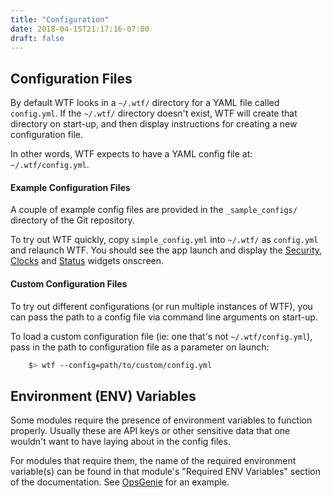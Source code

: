 ```yaml
---
title: "Configuration"
date: 2018-04-15T21:17:16-07:00
draft: false
---
```


## Configuration Files

By default WTF looks in a `~/.wtf/` directory for a YAML file called
`config.yml`. If the `~/.wtf/` directory doesn't exist, WTF will create that directory
on start-up, and then display instructions for creating a new
configuration file.

In other words, WTF expects to have a YAML config file at: `~/.wtf/config.yml`.

#### Example Configuration Files

A couple of example config files are provided in the `_sample_configs/`
directory of the Git repository.

To try out WTF quickly, copy
`simple_config.yml` into `~/.wtf/` as `config.yml` and relaunch WTF. You
should see the app launch and display the <a href="/posts/modules/security/">Security</a>,
<a href="/posts/modules/clocks/">Clocks</a> and <a href="/posts/modules/status/">Status</a> widgets onscreen.

#### Custom Configuration Files

To try out different configurations (or run multiple instances of WTF),
you can pass the path to a config file via command line arguments on
start-up.

To load a custom configuration file (ie: one that's not
`~/.wtf/config.yml`), pass in the path to configuration file as a
parameter on launch:

```bash
    $> wtf --config=path/to/custom/config.yml
```

## Environment (ENV) Variables

Some modules require the presence of environment variables to function
properly. Usually these are API keys or other sensitive data that one
wouldn't want to have laying about in the config files. 

For modules that require them, the name of the required environment
variable(s) can be found in that module's "Required ENV Variables"
section of the documentation. See <a href="/posts/modules/opgenie/">OpsGenie</a> for an example.
